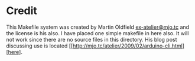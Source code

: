 # Credit
This Makefile system was created by Martin Oldfield <ex-atelier@mjo.tc> and the license is his also.  I have placed one simple makefile in here also.  It will not work since there are no source files in this directory.  His blog post discussing use is located [[http://mjo.tc/atelier/2009/02/arduino-cli.html][here].
